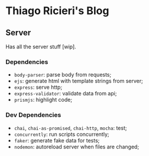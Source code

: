 # Thiago Ricieri's Blog

## Server
Has all the server stuff [wip].

### Dependencies

* `body-parser`: parse body from requests;
* `ejs`: generate html with template strings from server;
* `express`: serve http;
* `express-validator`: validate data from api;
* `prismjs`: highlight code;

### Dev Dependencies

* `chai`, `chai-as-promised`, `chai-http`, `mocha`: test;
* `concurrently`: run scripts concurrently;
* `faker`: generate fake data for tests;
* `nodemon`: autoreload server when files are changed;
